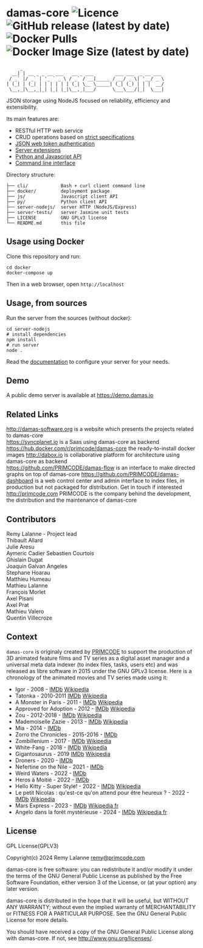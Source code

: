 # damas-core ![Licence](https://img.shields.io/github/license/remyla/damas-core) ![GitHub release (latest by date)](https://img.shields.io/github/v/release/remyla/damas-core) ![Docker Pulls](https://img.shields.io/docker/pulls/primcode/damas-core) ![Docker Image Size (latest by date)](https://img.shields.io/docker/image-size/primcode/damas-core)
```
     _
  __| | __ _ _ __ ___   __ _ ___        ___ ___  _ __ ___
 / _` |/ _` | '_ ` _ \ / _` / __|_____ / __/ _ \| '__/ _ \
| (_| | (_| | | | | | | (_| \__ \_____| (_| (_) | | |  __/
 \__,_|\__,_|_| |_| |_|\__,_|___/      \___\___/|_|  \___|
```
JSON storage using NodeJS focused on reliability, efficiency and extensibility.

Its main features are:
* RESTful HTTP web service
* CRUD operations based on [strict specifications](doc/4-Specifications.md)
* [JSON web token authentication](doc/Authentication.md)
* [Server extensions](doc/Extensions.md)
* [Python and Javascript API](doc/3-API-reference.md)
* [Command line interface](cli/README.md)

Directory structure:
```
├── cli/            Bash + curl client command line
├── docker/         deployment package
├── js/             Javascript client API
├── py/             Python client API
├── server-nodejs/  server HTTP (NodeJS/Express)
├── server-tests/   server Jasmine unit tests
├── LICENSE         GNU GPLv3 license
└── README.md       this file
```

## Usage using Docker
Clone this repository and run:
```
cd docker
docker-compose up
```
Then in a web browser, open `http://localhost`

## Usage, from sources
Run the server from the sources (without docker):
```
cd server-nodejs
# install dependencies
npm install
# run server
node .
```

Read the [documentation](doc) to configure your server for your needs.

## Demo
A public demo server is available at https://demo.damas.io

## Related Links
http://damas-software.org is a website which presents the projects related to damas-core  
https://syncplanet.io is a Saas using damas-core as backend  
https://hub.docker.com/r/primcode/damas-core the ready-to-install docker images
http://dabox.io is collaborative platform for architecture using damas-core as backend  
https://github.com/PRIMCODE/damas-flow is an interface to make directed graphs on top of damas-core
https://github.com/PRIMCODE/damas-dashboard is a web control center and admin interface to index files, in production but not packaged for distribution. Get in touch if interested
http://primcode.com PRIMCODE is the company behind the development, the distribution and the maintenance of damas-core

## Contributors
Remy Lalanne - Project lead  
Thibault Allard  
Julie Aresu  
Aymeric Cadier
Sebastien Courtois  
Ghislain Dugat  
Joaquin Galvan Angeles  
Stephane Hoarau  
Matthieu Humeau  
Mathieu Lalanne  
François Morlet  
Axel Pisani  
Axel Prat  
Mathieu Valero  
Quentin Villecroze

## Context
`damas-core` is originaly created by [PRIMCODE](http://primcode.com) to support the production of 3D animated feature films and TV series as a digital asset manager and a universal meta data indexer (to index files, tasks, users etc) and was released as libre software in 2015 under the GNU GPLv3 license. Here is a chronology of the animated movies and TV series made using it:
- Igor - 2008 - [IMDb](https://www.imdb.com/title/tt0465502/) [Wikipedia](https://en.wikipedia.org/wiki/Igor_(film))
- Tatonka - 2010-2011 [IMDb](https://www.imdb.com/title/tt4446740/) [Wikipedia](https://en.wikipedia.org/wiki/Tales_of_Tatonka)
- A Monster in Paris - 2011 - [IMDb](https://www.imdb.com/title/tt0961097/) [Wikipedia](https://en.wikipedia.org/wiki/A_Monster_in_Paris)
- Approved for Adoption - 2012 - [IMDb](https://www.imdb.com/title/tt1621766/) [Wikipedia](https://en.wikipedia.org/wiki/Approved_for_Adoption)
- Zou - 2012-2018 - [IMDb](https://www.imdb.com/title/tt2587622/) [Wikipedia](https://en.wikipedia.org/wiki/Zou_(TV_series))
- Mademoiselle Zazie - 2013 - [IMDb](https://www.imdb.com/title/tt3227218/) [Wikipedia](https://en.wikipedia.org/wiki/Mademoiselle_Zazie)
- Mia - 2014 - [IMDb](https://www.imdb.com/title/tt4670296/)
- Zorro the Chronicles - 2015-2016 - [IMDb](https://www.imdb.com/title/tt6328652/)
- Zombillenium - 2017 - [IMDb](https://www.imdb.com/title/tt5313906/) [Wikipedia](https://en.wikipedia.org/wiki/Zombillenium)
- White-Fang - 2018 - [IMDb](https://www.imdb.com/title/tt5222768/) [Wikipedia](https://en.wikipedia.org/wiki/White_Fang_(2018_film))
- Gigantosaurus - 2019 [IMDb](https://www.imdb.com/title/tt9636800/) [Wikipedia](https://en.wikipedia.org/wiki/Gigantosaurus_(TV_series))
- Droners - 2020 - [IMDb](https://www.imdb.com/title/tt14452674/)
- Nefertine on the Nile - 2021 - [IMDb](https://www.imdb.com/title/tt11857654/)
- Weird Waters - 2022 - [IMDb](https://www.imdb.com/title/tt16970040/)
- Heros à Moitié - 2022 - [IMDb](https://www.imdb.com/title/tt22187618/)
- Hello Kitty - Super Style! - 2022 - [IMDb](https://www.imdb.com/title/tt15771940/) [Wikipedia](https://en.wikipedia.org/wiki/Hello_Kitty:_Super_Style!)
- Le petit Nicolas : qu'est-ce qu'on attend pour être heureux ? - 2022 - [IMDb](https://www.imdb.com/title/tt10290244/) [Wikipedia](https://en.wikipedia.org/wiki/Little_Nicholas:_Happy_As_Can_Be)
- Mars Express - 2023 - [IMDb](https://www.imdb.com/title/tt26915336/) [Wikipedia fr](https://fr.wikipedia.org/wiki/Mars_Express_(film))
- Angelo dans la forêt mystérieuse - 2024 - [IMDb](https://www.imdb.com/title/tt23448260/) [Wikipedia fr](https://fr.wikipedia.org/wiki/Angelo_dans_la_for%C3%AAt_myst%C3%A9rieuse)

## License
GPL License(GPLV3)

Copyright(c) 2024 Remy Lalanne remy@primcode.com

damas-core is free software: you can redistribute it and/or modify
it under the terms of the GNU General Public License as published by
the Free Software Foundation, either version 3 of the License, or
(at your option) any later version.

damas-core is distributed in the hope that it will be useful,
but WITHOUT ANY WARRANTY; without even the implied warranty of
MERCHANTABILITY or FITNESS FOR A PARTICULAR PURPOSE.  See the
GNU General Public License for more details.

You should have received a copy of the GNU General Public License
along with damas-core.  If not, see <http://www.gnu.org/licenses/>.
